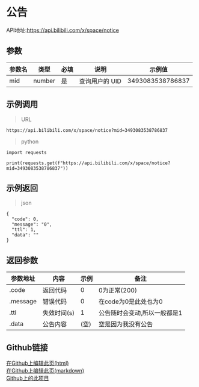 # 公告  
API地址:https://api.bilibili.com/x/space/notice
## 参数  
| 参数名 | 类型   | 必填 | 说明               | 示例值           |
|--------|--------|------|--------------------|------------------|
| mid    | number | 是   | 查询用户的 UID     | 3493083538786837 |

## 示例调用  
>URL


```
https://api.bilibili.com/x/space/notice?mid=3493083538786837
```  
>python


```
import requests

print(requests.get(f"https://api.bilibili.com/x/space/notice?mid=3493083538786837"))
```

## 示例返回  
>json


```
{
  "code": 0,
  "message": "0",
  "ttl": 1,
  "data": ""
}
```

## 返回参数
| 参数地址  |  内容 |  示例 |  备注 |  
| ------------ | ---------------- | ------------ | ------------ |   
| .code  | 返回代码  | 0  |  0为正常(200) |  
|  .message | 错误代码  | 0  | 在code为0是此处也为0  |  
|  .ttl |  失效时间(s) | 1  | 公告随时会变动,所以一般都是1  |  
| .data  | 公告内容  | (空) |  空是因为我没有公告 |  

## Github链接
[在Github上编辑此页(html)](https://github.com/qiufengcute/unofficial-bilibili-apis-docs/edit/main/docs/html/notice.html)  
[在Github上编辑此页(markdown)](https://github.com/qiufengcute/unofficial-bilibili-apis-docs/edit/main/docs/markdown/notice.md)  
[Github上的此项目](https://github.com/qiufengcute/unofficial-bilibili-apis-docs/)
